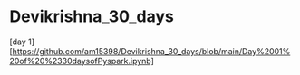 # Devikrishna_30_days
[day 1][https://github.com/am15398/Devikrishna_30_days/blob/main/Day%2001%20of%20%2330daysofPyspark.ipynb]
